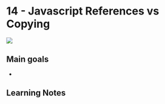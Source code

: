 # 14 - Javascript References vs Copying
![](./screenshot14.jpg)

## Main goals

- 

## Learning Notes
### 